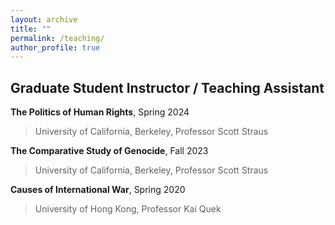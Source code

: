 ```yaml
---
layout: archive
title: ""
permalink: /teaching/
author_profile: true
---
```

## Graduate Student Instructor / Teaching Assistant

**The Politics of Human Rights**, Spring 2024
> University of California, Berkeley, Professor Scott Straus

**The Comparative Study of Genocide**, Fall 2023

> University of California, Berkeley, Professor Scott Straus

**Causes of International War**, Spring 2020

> University of Hong Kong, Professor Kai Quek
